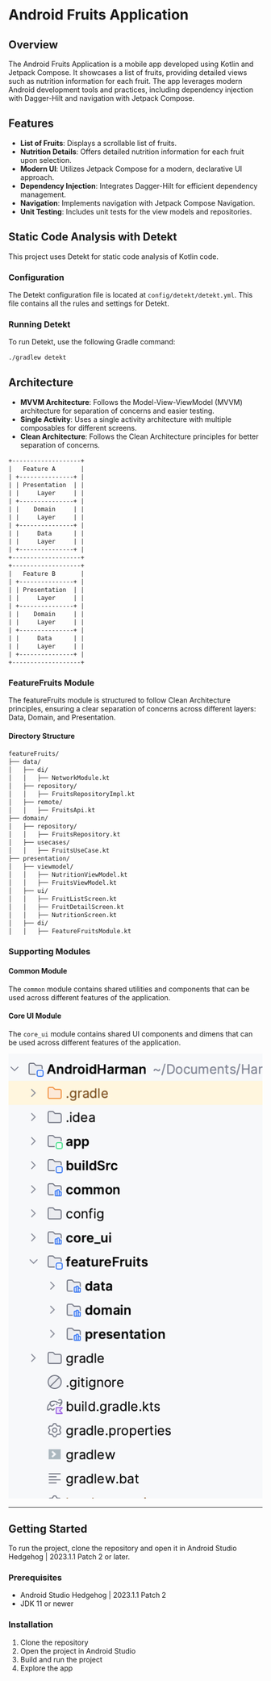 # Android Fruits Application

## Overview

The Android Fruits Application is a mobile app developed using Kotlin and Jetpack Compose. It
showcases a list of fruits, providing detailed views such as nutrition information for each fruit.
The app leverages modern Android development tools and practices, including dependency injection
with Dagger-Hilt and navigation with Jetpack Compose.

## Features

- **List of Fruits**: Displays a scrollable list of fruits.
- **Nutrition Details**: Offers detailed nutrition information for each fruit upon selection.
- **Modern UI**: Utilizes Jetpack Compose for a modern, declarative UI approach.
- **Dependency Injection**: Integrates Dagger-Hilt for efficient dependency management.
- **Navigation**: Implements navigation with Jetpack Compose Navigation.
- **Unit Testing**: Includes unit tests for the view models and repositories.

## Static Code Analysis with Detekt

This project uses Detekt for static code analysis of Kotlin code.

### Configuration

The Detekt configuration file is located at `config/detekt/detekt.yml`. This file contains all the
rules and settings for Detekt.

### Running Detekt

To run Detekt, use the following Gradle command:

```sh
./gradlew detekt
```

## Architecture

- **MVVM Architecture**: Follows the Model-View-ViewModel (MVVM) architecture for separation of
  concerns and easier testing.
- **Single Activity**: Uses a single activity architecture with multiple composables for different
  screens.
- **Clean Architecture**: Follows the Clean Architecture principles for better separation of
  concerns.

```
+-------------------+
|   Feature A       |
| +---------------+ |
| | Presentation  | |
| |     Layer     | |
| +---------------+ |
| |    Domain     | |
| |     Layer     | |
| +---------------+ |
| |     Data      | |
| |     Layer     | |
| +---------------+ |
+-------------------+
+-------------------+
|   Feature B       |
| +---------------+ |
| | Presentation  | |
| |     Layer     | |
| +---------------+ |
| |    Domain     | |
| |     Layer     | |
| +---------------+ |
| |     Data      | |
| |     Layer     | |
| +---------------+ |
+-------------------+
```

### FeatureFruits Module

The featureFruits module is structured to follow Clean Architecture principles, ensuring a clear
separation of concerns across different layers: Data, Domain, and Presentation.

#### Directory Structure

```
featureFruits/
├── data/
│   ├── di/
│   │   ├── NetworkModule.kt
│   ├── repository/
│   │   ├── FruitsRepositoryImpl.kt
│   ├── remote/
│   │   ├── FruitsApi.kt
├── domain/
│   ├── repository/
│   │   ├── FruitsRepository.kt
│   ├── usecases/
│   │   ├── FruitsUseCase.kt
├── presentation/
│   ├── viewmodel/
│   │   ├── NutritionViewModel.kt
│   │   ├── FruitsViewModel.kt
│   ├── ui/
│   │   ├── FruitListScreen.kt
│   │   ├── FruitDetailScreen.kt
│   │   ├── NutritionScreen.kt
│   ├── di/
│   │   ├── FeatureFruitsModule.kt

```

### Supporting Modules

#### Common Module

The `common` module contains shared utilities and components that can be used across different
features of the application.

#### Core UI Module

The `core_ui` module contains shared UI components and dimens that can be used across different
features of the application.

![Screenshot](./images/structure_image.png)

---

## Getting Started

To run the project, clone the repository and open it in Android Studio Hedgehog | 2023.1.1 Patch 2
or later.

### Prerequisites

- Android Studio Hedgehog | 2023.1.1 Patch 2
- JDK 11 or newer

### Installation

1. Clone the repository
2. Open the project in Android Studio
3. Build and run the project
4. Explore the app
